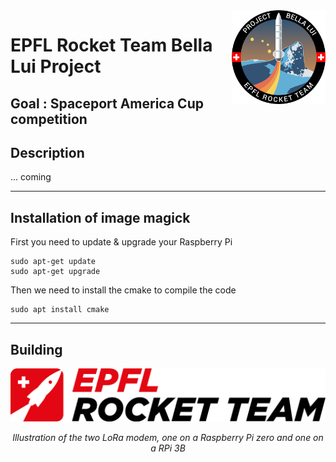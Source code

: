 <img src="img/bellalui.svg" width=150 align="right" >

# EPFL Rocket Team Bella Lui Project

## Goal : Spaceport America Cup competition 

## Description
... coming

-----------------------------------------------------------------
## Installation of image magick
First you need to update & upgrade your Raspberry Pi
```
sudo apt-get update
sudo apt-get upgrade
```
Then we need to install the cmake to compile the code
```
sudo apt install cmake
```
-----------------------------------------------------------------
## Building


<img src="img/ERT.png" width=800>
<p align="center"><em>Illustration of the two LoRa modem, one on a Raspberry Pi zero and one on a RPi 3B</em><br></p>
